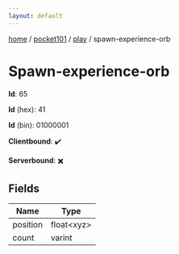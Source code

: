 ```yaml
---
layout: default
---
```


[home](/)  /  [pocket101](/protocol/pocket101)  /  [play](/protocol/pocket101/play)  /  spawn-experience-orb

# Spawn-experience-orb

**Id**: 65

**Id** (hex): 41

**Id** (bin): 01000001

**Clientbound**: ✔️

**Serverbound**: ✖️

## Fields

Name | Type
---|---
position | float&lt;xyz&gt;
count | varint

